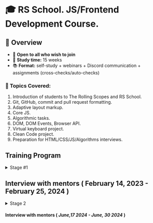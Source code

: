 # 🎓 RS School. JS/Frontend Development Course. 

## 🚀 Overview

- 📣 **Open to all who wish to join**
- 📅 **Study time:** 15 weeks
- 📚 **Format:** self-study + webinars + Discord communication + assignments (cross-checks/auto-checks)

### 📝 Topics Covered:

1. Introduction of students to The Rolling Scopes and RS School.
2. Git, GitHub, commit and pull request formatting.
3. Adaptive layout markup.
4. Core JS.
5. Algorithmic tasks.
6. DOM, DOM Events, Browser API.
7. Virtual keyboard project.
8. Clean Code project.
9. Preparation for HTML/CSS/JS/Algorithms interviews.

## Training Program

<details>
<summary>Stage #1</summary>

### Week #1

#### <i>November 6, 2023</i>

- [RS School introduction](modules/rs-school-intro/)
- [Introduction to the profession of JS/Front-end developer](modules/js-fe-developer/)
- [Fundamentals of Chrome Dev Tools, VS Code and Internet](modules/ide/)
- [Questions related to the week's information if any](https://forms.gle/4xkgtaUQ2tuniFg99)
- <i>Week assignments</i>
  - Test "RSS Test" 
  - Test "Fundamentals of the Internet"


### Week #2

#### <i>November 13, 2023</i>

- [Introduction to the Git version control system and the GitHub web service](modules/git/)
- [Introduction to the Markdown](modules/markdown/)
- [HTML basics](modules/html-basics/)
- [Questions related to the week's information if any](https://forms.gle/4xkgtaUQ2tuniFg99)
- <i>Week assignments</i>
  - Test "Test HTML Basics"
  - Test "Git test"
  - Task [CV.Markdown](<tasks/CV(markdown)/CV(markdown).md>)
  - Submit task for cross-check [CV.Markdown](<tasks/CV(markdown)/CV(markdown).md>)

### Week #3

#### <i>November 20, 2023</i>

- [CSS Basics](modules/css-basics/)
- [Figma](modules/figma/)
- [Questions related to the week's information if any](https://forms.gle/4xkgtaUQ2tuniFg99)
- <i>Week assignments</i>
  - Review students tasks [CV.Markdown](<tasks/CV(markdown)/CV(markdown).md>)
  - Task [CV. HTML, CSS & Git Basics](<tasks/CV(markdown)/CV(HTML+CSS+Markdown).md>)
  - Submit task for cross-check [CV. HTML, CSS & Git Basics. Cross-check](<tasks/CV(markdown)/CV(cross-check).md>)
  - Test "Test CSS Basics"

### Week #4

#### <i>November 27, 2023</i>
- [CSS Flex](modules/css-flex/)
- [CSS Grid](modules/css-grid/)
- [DevTools](modules/devtools/)
- [Questions related to the week's information if any](https://forms.gle/4xkgtaUQ2tuniFg99)
- <i>Week assignments</i>
  - Review students tasks [CV. HTML, CSS & Git Basics. Cross-check](<tasks/CV(markdown)/CV(cross-check).md>)
  - Task [Coffee House (part 1)](<tasks/coffee-house/coffee-house-week1.md>)
  - Test "CSS Positioning & Flexbox"
  - Test "CSS Grid"

### Week #5

#### <i>December 4, 2023</i>
- [Media Queries & Responsive Design](modules/media-query/)
- [CSS Preprocessors. Sass](modules/sass/)
- [Questions related to the week's information if any](https://forms.gle/4xkgtaUQ2tuniFg99)
- <i>Week assignments</i>
  - Task [Coffee House (part 1)](<tasks/coffee-house/coffee-house-week1.md>)
  - Submit task for cross-check [Coffee House (part 1)](<tasks/coffee-house/coffee-house-week1.md>)
  - Test "Media Queries & Responsive (EN)"

### Week #6

#### <i>December 11, 2023</i>

- [JS Basics. Part 1](modules/js-basics-1/)
- [Questions related to the week's information if any](https://forms.gle/4xkgtaUQ2tuniFg99)
- <i>Week assignments</i>
  - Review students tasks [Coffee House (part 1)](tasks/coffee-house/coffee-house-week1.md)
  - Task [Coffee House (part 2)](tasks/coffee-house/coffee-house-week2.md)
  - Test "JS Types"

### Week #7

#### <i>December 18, 2023</i>

- [JS Basics. Part 2](modules/js-basics-2/)
- [JS Basics. Part 3](modules/js-basics-3/)
- [Questions related to the week's information if any](https://forms.gle/4xkgtaUQ2tuniFg99)
- <i>Week assignments</i>
  - Task [Coffee House (part 2)](tasks/coffee-house/coffee-house-week2.md)
  - Submit task for cross-check [Coffee House (part 2)](tasks/coffee-house/coffee-house-week2.md)
  - [Core JS numbers](https://github.com/rolling-scopes-school/core-js-numbers)
  - [Core JS strings](https://github.com/rolling-scopes-school/core-js-strings)

### Week #8

#### <i>December 25, 2023</i>

- [JS Arrays](modules/js-arrays/)
- [JS Objects](modules/js-objects/)
- [Questions related to the week's information if any](https://forms.gle/4xkgtaUQ2tuniFg99)
- <i>Week assignments</i>
  - Review students tasks [Coffee House (part 2)](tasks/coffee-house/coffee-house-week2.md)
  - Task [Coffee House (part 3)](tasks/coffee-house/coffee-house-week3.md)
  - Test "JS Basics"
  - [Core JS numbers](https://github.com/rolling-scopes-school/core-js-numbers)
  - [Core JS strings](https://github.com/rolling-scopes-school/core-js-strings)

### Holiday weeks !!! 

### Week #9

#### <i>January 8, 2024</i>
- [DOM API](modules/dom-api/)
- [Questions related to the week's information if any](https://forms.gle/4xkgtaUQ2tuniFg99)
- <i>Week assignments</i>
  - Task [Coffee House (part 3)](tasks/coffee-house/coffee-house-week3.md)
  - Submit task for cross-check [Coffee House (part 3)](tasks/coffee-house/coffee-house-week3.md)
  - Test: "DOM API (EN)"
  - Submit [Core JS numbers](https://github.com/rolling-scopes-school/core-js-numbers)
  - Submit [Core JS strings](https://github.com/rolling-scopes-school/core-js-strings)
  - [Core JS conditions & loops](https://github.com/rolling-scopes-school/core-js-conditions-n-loops-tasks)
  - [Core JS Arrays](https://github.com/rolling-scopes-school/core-js-arrays)

### Week #10

#### <i>January 15, 2024</i>
- [DOM Events](modules/dom-events/)
- [Questions related to the week's information if any](https://forms.gle/4xkgtaUQ2tuniFg99)
- <i>Week assignments</i>
  - Review students tasks [Coffee House (part 3)](tasks/coffee-house/coffee-house-week3.md)
  - Test: "DOM Events (EN)"
  - [Core JS conditions & loops](https://github.com/rolling-scopes-school/core-js-conditions-n-loops-tasks)
  - [Core JS Arrays](https://github.com/rolling-scopes-school/core-js-arrays)
  - [Hangman](tasks/hangman/hangman.md)

### Week #11

#### <i>January 22, 2024</i>
- [Forms & Validation](modules/forms-validation/)
- [Questions related to the week's information if any](https://forms.gle/4xkgtaUQ2tuniFg99)
- <i>Week assignments</i>
  - Submit [Core JS conditions & loops](https://github.com/rolling-scopes-school/core-js-conditions-n-loops-tasks)
  - Submit [Core JS Arrays](https://github.com/rolling-scopes-school/core-js-arrays)
  - [Hangman](tasks/hangman/hangman.md)


### Week #12

#### <i>January 29, 2024</i>
- [Clean Code](modules/clean-code/README.md)
- [Linters, formatters, Husky](modules/linters-formatters-husky)
- [Questions related to the week's information if any](https://forms.gle/4xkgtaUQ2tuniFg99)
- <i>Week assignments</i>
  - [Clean Code](modules/clean-code/clean-code.md)
  - Submit for cross-check [Hangman](tasks/hangman/hangman.md)

### Week #13

#### <i>February 5, 2024</i>
- [Preparation for Technical screening](tasks/technical-screening/README.md)
- [Questions related to the week's information if any](https://forms.gle/4xkgtaUQ2tuniFg99)
- <i>Week assignments</i>
  - [Clean Code](modules/clean-code/clean-code.md)



### Week #14
#### <i>February 12, 2024</i>
- [Accessibility](modules/accessibility/README.md)
- [Questions related to the week's information if any](https://forms.gle/4xkgtaUQ2tuniFg99)
- <i>Week assignments</i>
  - Submit [Clean Code](modules/clean-code/clean-code.md)
  - [Data structure](https://github.com/AlreadyBored/basic-js-ds)
  - [Basic JS](https://github.com/AlreadyBored/basic-js)
  - Pass interview with mentor



### Week #15
#### <i>February 19, 2024</i>
- [CSS Modules And Some CSS New Features](modules/css-modules/)
- [Questions related to the week's information if any](https://forms.gle/4xkgtaUQ2tuniFg99)
- <i>Week assignments</i>
  - [Data structure](https://github.com/AlreadyBored/basic-js-ds)
  - [Basic JS](https://github.com/AlreadyBored/basic-js)
  - Pass interview with mentor

</details>

## Interview with mentors ( February 14, 2023 - February 25, 2024 )

<details>
<summary>Stage 2</summary>

### Week #16
#### <i>February 26, 2024</i>
- [Inheritance](modules/js-classes-prototypes/)
- [Error Handling](modules/js-error-handling/)
- [Client-Server Interaction Overview](modules/client-server/)
- [Questions related to the week's information if any](https://forms.gle/4xkgtaUQ2tuniFg99)
- <i>Week assignments</i>
  - Submit [Data structure](https://github.com/AlreadyBored/basic-js-ds)
  - Submit [Basic JS](https://github.com/AlreadyBored/basic-js)

### Week #17
#### <i>March 4, 2024</i>
- [TypeScript Basic](modules/typescript-basic/)
- [Questions related to the week's information if any](https://forms.gle/4xkgtaUQ2tuniFg99)
- <i>Week assignments</i>
  - [TypeScript Essential](tasks/TypeScriptEssentials/)
  - [core-js-objects](https://github.com/rolling-scopes-school/core-js-objects)
  - [Codewars-OOP Tasks](tasks/codewars/codewars-OOP.md)


### Week #18
#### <i>March 11, 2024</i>
- [Typescript: Advanced](modules/typescript-advanced/)
- [Questions related to the week's information if any](https://forms.gle/4xkgtaUQ2tuniFg99)
- <i>Week assignments</i>
  - [News API](tasks/news-api/)
  - submit [Codewars-OOP Tasks](tasks/codewars/codewars-OOP.md)
  - Submit for cross-check [TypeScript Essentials](tasks/TypeScriptEssentials/)
  - submit [core-js-objects](https://github.com/rolling-scopes-school/core-js-objects)

### Week #19
#### <i>March 18, 2024</i>
- [Code review](modules/code-review/)
- [SPA](modules/single-page-application/)
- [Modules](modules/js-modules/)
- [Questions related to the week's information if any](https://forms.gle/4xkgtaUQ2tuniFg99)
- <i>Week assignments</i>
  - Submit for **mentor's** review [News API](tasks/news-api/)
  - [Code review](tasks/code-review/)
  - [core-js-dates](https://github.com/rolling-scopes-school/core-js-dates)

### Week #20
#### <i>March 25, 2024</i>
- [Bundlers](modules/bundlers/)
- [Web storages](modules/web-storage/)
- [Questions related to the week's information if any](https://forms.gle/4xkgtaUQ2tuniFg99)
- <i>Week assignments</i>
  - Submit for **mentor's** review [Code review](tasks/code-review/)
  - submit [core-js-dates](https://github.com/rolling-scopes-school/core-js-dates)
  

### Week #21
#### <i>April 1, 2024</i>
- [Asynchronous programming](modules/async/)
- [RESTful API](modules/restful-api/)
- [Questions related to the week's information if any](https://forms.gle/4xkgtaUQ2tuniFg99)
- <i>Week assignments</i>
  - [Async race](tasks/async-race/)
  - [core-js-promises](https://github.com/rolling-scopes-school/core-js-promises)
 

### Week #22
#### <i>April 8, 2024</i>
- [Web security](modules/web-security/)
- [Event loop, animation](modules/eventloop-animation/)
- [Questions related to the week's information if any](https://forms.gle/4xkgtaUQ2tuniFg99)
- <i>Week assignments</i>
  - [Async race](tasks/async-race/)
  - submit [core-js-promises](https://github.com/rolling-scopes-school/core-js-promises)
  

### Week #23
#### <i>April 15, 2024</i>
- [Functional programming](modules/fp-basics/)
- [Design patterns](modules/design-patterns)
- [Design principles](modules/design-principles)
- [Questions related to the week's information if any](https://forms.gle/4xkgtaUQ2tuniFg99)
- <i>Week assignments</i>
  - Submit for **mentor's** review [Async race](tasks/async-race/)
  - Submit for cross-check [Async race](tasks/async-race/)
  - [core-js-functions](https://github.com/rolling-scopes-school/core-js-functions)


### Week #24
#### <i>April 22, 2024</i>
- [Testing](modules/testing/)
- [Websockets](modules/web-sockets/)
- [Questions related to the week's information if any](https://forms.gle/4xkgtaUQ2tuniFg99)
- <i>Week assignments</i>
  - submit [core-js-functions](https://github.com/rolling-scopes-school/core-js-functions)
  - [Presentation](tasks/presentation/), submit for **mentor's** review
  - [Final task preparation](tasks/final-task/)
  

### Week #25 (Sprint 1)
#### <i>April 29, 2024</i>
- [Scrum/Kanban](modules/sdlc/)
- [CI/CD](modules/ci-cd/)
- <i>Week assignments</i>
  - [Final task. Sprint 1](tasks/eCommerce-Application/Sprints/Sprint%231.md)

### Week #26-27 (Sprint 2)
#### <i>May 6, 2024</i>
- [How browsers work](modules/how-browsers-work/)
- <i>Week assignments</i>
  - [Final task. Sprint 2](tasks/eCommerce-Application/Sprints/Sprint%232.md)

### Week #28-29 (Sprint 3)
#### <i>May 20, 2024</i>
- <i>Week assignments</i>
  - [Final task. Sprint 3](tasks/eCommerce-Application/Sprints/Sprint%233.md)


### Week #30-31 (Sprint 4)
#### <i>June 3, 2024</i>
- <i>Week assignments</i>
  - [Final task. Sprint 4](tasks/eCommerce-Application/Sprints/Sprint%234.md)

  
</details>

#### Interview with mentors ( <i>June,17 2024 - June, 30 2024</i> )

